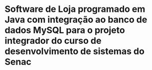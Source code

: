 # Software de Loja programado em Java com integração ao banco de dados MySQL para o projeto integrador do curso de desenvolvimento de sistemas do Senac
